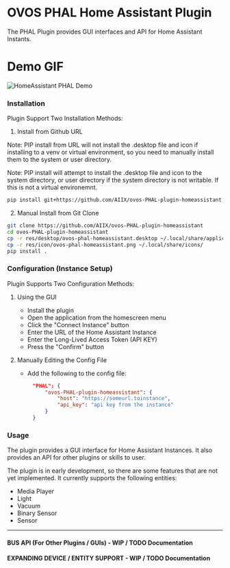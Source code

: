 # OVOS PHAL Home Assistant Plugin

The PHAL Plugin provides GUI interfaces and API for Home Assistant Instants.

# Demo GIF
![HomeAssistant PHAL Demo](demo/demo.gif)

### Installation

Plugin Support Two Installation Methods:
1. Install from Github URL

Note: PIP install from URL will not install the .desktop file and icon if installing to a venv or virtual environment, so you need to manually install them to the system or user directory.

Note: PIP install will attempt to install the .desktop file and icon to the system directory, or user directory if the system directory is not writable. If this is not a virtual environemnt.

```bash
pip install git+https://github.com/AIIX/ovos-PHAL-plugin-homeassistant
```

2. Manual Install from Git Clone
```bash
git clone https://github.com/AIIX/ovos-PHAL-plugin-homeassistant
cd ovos-PHAL-plugin-homeassistant
cp -r res/desktop/ovos-phal-homeassistant.desktop ~/.local/share/applications/
cp -r res/icon/ovos-phal-homeassistant.png ~/.local/share/icons/
pip install .
```

### Configuration (Instance Setup)

Plugin Supports Two Configuration Methods:
1. Using the GUI
   - Install the plugin
   - Open the application from the homescreen menu
   - Click the "Connect Instance" button
   - Enter the URL of the Home Assistant Instance
   - Enter the Long-Lived Access Token (API KEY)
   - Press the "Confirm" button 

2. Manually Editing the Config File
   - Add the following to the config file:
   ```json
        "PHAL": {
            "ovos-PHAL-plugin-homeassistant": {
                "host": "https://someurl.toinstance",
                "api_key": "api key from the instance"
            }
        }
   ```

### Usage

The plugin provides a GUI interface for Home Assistant Instances. It also provides an API for other plugins or skills to user.

The plugin is in early development, so there are some features that are not yet implemented. It currently supports the following entities:
- Media Player
- Light
- Vacuum
- Binary Sensor
- Sensor

---------------------------------------  
#### BUS API (For Other Plugins / GUIs) - WIP / TODO Documentation
#### EXPANDING DEVICE / ENTITY SUPPORT - WIP / TODO Documentation